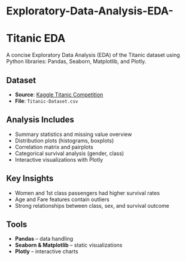 # Exploratory-Data-Analysis-EDA-

# Titanic EDA

A concise Exploratory Data Analysis (EDA) of the Titanic dataset using Python libraries: Pandas, Seaborn, Matplotlib, and Plotly.

##  Dataset
- **Source**: [Kaggle Titanic Competition](https://www.kaggle.com/c/titanic/data)
- **File**: `Titanic-Dataset.csv`

## Analysis Includes
- Summary statistics and missing value overview
- Distribution plots (histograms, boxplots)
- Correlation matrix and pairplots
- Categorical survival analysis (gender, class)
- Interactive visualizations with Plotly

## Key Insights
- Women and 1st class passengers had higher survival rates
- Age and Fare features contain outliers
- Strong relationships between class, sex, and survival outcome

##  Tools
- **Pandas** – data handling  
- **Seaborn & Matplotlib** – static visualizations  
- **Plotly** – interactive charts


